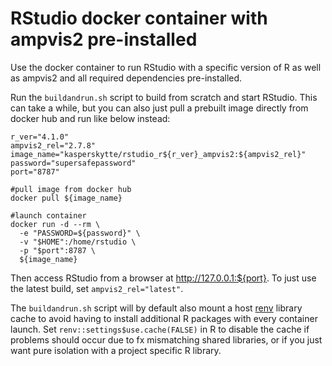 # RStudio docker container with ampvis2 pre-installed
Use the docker container to run RStudio with a specific version of R as well as ampvis2 and all required dependencies pre-installed. 

Run the `buildandrun.sh` script to build from scratch and start RStudio. This can take a while, but you can also just pull a prebuilt image directly from docker hub and run like below instead:

```
r_ver="4.1.0"
ampvis2_rel="2.7.8"
image_name="kasperskytte/rstudio_r${r_ver}_ampvis2:${ampvis2_rel}"
password="supersafepassword"
port="8787"

#pull image from docker hub
docker pull ${image_name}

#launch container
docker run -d --rm \
  -e "PASSWORD=${password}" \
  -v "$HOME":/home/rstudio \
  -p "$port":8787 \
  ${image_name}
```

Then access RStudio from a browser at http://127.0.0.1:${port}. To just use the latest build, set `ampvis2_rel="latest"`.

The `buildandrun.sh` script will by default also mount a host [renv](https://rstudio.github.io/renv/index.html) library cache to avoid having to install additional R packages with every container launch. Set `renv::settings$use.cache(FALSE)` in R to disable the cache if problems should occur due to fx mismatching shared libraries, or if you just want pure isolation with a project specific R library.
